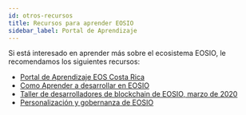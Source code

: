 ```yaml
---
id: otros-recursos
title: Recursos para aprender EOSIO
sidebar_label: Portal de Aprendizaje
---
```


Si está interesado en aprender más sobre el ecosistema EOSIO, le recomendamos los siguientes recursos:

- [Portal de Aprendizaje EOS Costa Rica ](https://learn.eoscostarica.io)
- [Como Aprender a desarrollar en EOSIO](https://medium.com/@theblockstalk/learning-eosio-development-telos-eos-and-other-blockchains-94d384a8b09f)
- [Taller de desarrolladores de blockchain de EOSIO, marzo de 2020](https://www.youtube.com/playlist?list=PLbq67nzUl6Prlg2Su8Rkmh8exeAL5O5l7)
- [Personalización y gobernanza de EOSIO](https://www.youtube.com/watch?v=ITDFQESxglc&list=PLbq67nzUl6Prlg2Su8Rkmh8exeAL5O5l7&index=9)

